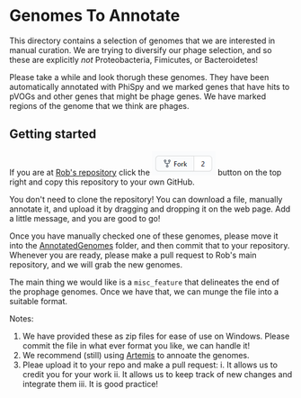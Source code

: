 # Genomes To Annotate

This directory contains a selection of genomes that we are interested in manual curation. We are trying to diversify our phage selection, and so these are explicitly _not_ Proteobacteria, Fimicutes, or Bacteroidetes!


Please take a while and look thorugh these genomes. They have been automatically annotated with PhiSpy and we marked genes that have hits to pVOGs and other genes that might be phage genes. We have marked regions of the genome
that we think are phages.

## Getting started

If you are at [Rob's repository](https://github.com/linsalrob/ProphagePredictionComparisons/tree/ProphageAnnotations) click the ![fork me](../img/fork.png) button on the top right and copy this repository to your own GitHub. 

You don't need to clone the repository! You can download a file, manually annotate it, and upload it by dragging and dropping it on the web page. Add a little message, and you are good to go!


Once you have manually checked one of these genomes, please move it into the [AnnotatedGenomes](AnnotatedGenomes) folder, and then commit that to your repository. Whenever you are ready, please make a pull request to Rob's main repository, and 
we will grab the new genomes.

The main thing we would like is a `misc_feature` that delineates the end of the prophage genomes. Once we have that, we can munge the file into a suitable format.

Notes:
1. We have provided these as zip files for ease of use on Windows. Please commit the file in what ever format you like, we can handle it!
2. We recommend (still) using [Artemis](https://www.sanger.ac.uk/tool/artemis/) to annoate the genomes.
3. Pleae upload it to your repo and make a pull request:
   i. It allows us to credit you for your work
   ii. It allows us to keep track of new changes and integrate them
   iii. It is good practice!


